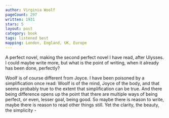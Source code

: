 ```yaml
---
author: Virginia Woolf
pageCount: 297
written: 1931
stars: 5
layout: post
category: book
tags: listened best
mapping: London, England, UK, Europe
---
```


A perfect novel, making the second perfect novel I have read, after Ulysses. I could maybe write more, but what is the point of writing, when it already has been done, perfectly?

Woolf is of course different from Joyce. I have been poisoned by a simplification once read: Woolf is of the mind, Joyce of the body, and that seems probably true to the extent that simplification can be true. And there being difference opens up the point that there are multiple ways of being perfect, or even, lesser goal, being good. So maybe there is reason to write, maybe there is reason to read other things still. Yet the clarity, the beauty, the simplicity -
